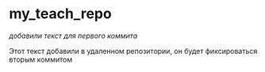 ﻿# my_teach_repo

_добавили текст для первого коммита_

Этот текст добавили в удаленном репозитории, он будет фиксироваться вторым коммитом
